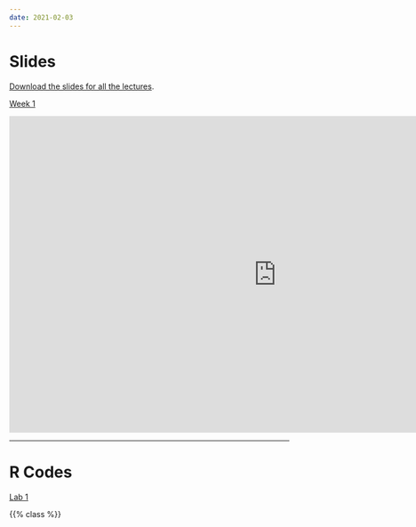 ```yaml
---
date: 2021-02-03
---
```


# Slides   

[Download the slides for all the lectures](https://drive.google.com/drive/folders/1FmYvlCEvHPCqVlULamf9oCJj_4YbViJ_?usp=sharing).

[Week 1](https://docs.google.com/presentation/d/e/2PACX-1vQUAbv6_bEcOUd90X_Z_Rb_s-HTmyzPkfge-zVuBb66Hl2Q4GjA4A1NerxwhlWMbUksDSZroO8M9hH-/pub?start=false&loop=false&delayms=3000) 

<iframe src="https://docs.google.com/presentation/d/e/2PACX-1vQUAbv6_bEcOUd90X_Z_Rb_s-HTmyzPkfge-zVuBb66Hl2Q4GjA4A1NerxwhlWMbUksDSZroO8M9hH-/embed?start=false&loop=false&delayms=3000" frameborder="0" width="960" height="569" allowfullscreen="true" mozallowfullscreen="true" webkitallowfullscreen="true"></iframe>

***

# R Codes   

[Lab 1](/files/lab1.Rmd)


{{% class %}}

